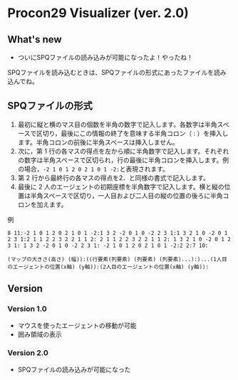 # Procon29 Visualizer (ver. 2.0)

## What's new

- ついにSPQファイルの読み込みが可能になったよ！やったね！

SPQファイルを読み込むときは、SPQファイルの形式にあったファイルを読み込んでね。

## SPQファイルの形式

1. 最初に縦と横のマス目の個数を半角の数字で記入します。各数字は半角スペースで区切り，最後にこの情報の終了を意味する半角コロン（ : ）を挿入します。半角コロンの前後に半角スペースは挿入しません。
1. 次に，第 1 行の各マスの得点を左から順に半角数字で記入します。それぞれの数字は半角スペースで区切られ，行の最後に半角コロンを挿入します。例 の場合，`-2 1 0 1 2 0 2 1 0 1 -2:`と表現されます。
1. 第 2 行から最終行の各マスの得点を2．と同様の書式で記入します。
1. 最後に 2 人のエージェントの初期座標を半角数字で記入します。横と縦の位置は半角スペースで区切り，一人目および二人目の縦の位置の後ろに半角コロンを加えます。

例

```pqr
8 11:-2 1 0 1 2 0 2 1 0 1 -2:1 3 2 -2 0 1 0 -2 2 3 1:1 3 2 1 0 -2 0 1 2 3 1:2 1 1 2 2 3 2 2 1 1 2: 2 1 1 2 2 3 2 2 1 1 2: 1 3 2 1 0 -2 0 1 2 3 1: 1 3 2 -2 0 1 0 -2 2 3 1: -2 1 0 1 2 0 2 1 0 1 -2:2 2:7 10:
```

```pqr
(マップの大きさ(高さ) (幅)):((行要素(列要素) (列要素) (列要素)...):)...(1人目のエージェントの位置(x軸) (y軸)):(2人目のエージェントの位置(x軸) (y軸)):
```

## Version

### Version 1.0

- マウスを使ったエージェントの移動が可能
- 囲み領域の表示

### Version 2.0

- SPQファイルの読み込みが可能になった
